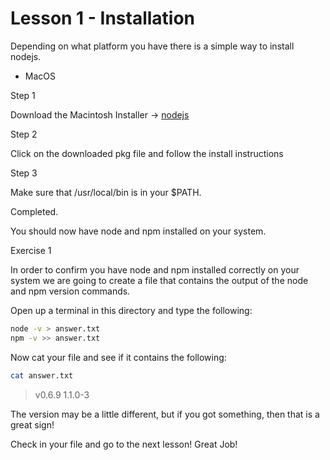 # Lesson 1 - Installation

Depending on what platform you have there is a simple way to install
nodejs.

* MacOS

Step 1

Download the Macintosh Installer ->
[nodejs](http://nodejs.org/#download)

Step 2

Click on the downloaded pkg file and follow the install instructions

Step 3

Make sure that /usr/local/bin is in your $PATH.

Completed.

You should now have node and npm installed on your system.

Exercise 1

In order to confirm you have node and npm installed correctly on your
system we are going to create a file that contains the output of the
node and npm version commands.

Open up a terminal in this directory and type the following:

``` sh
node -v > answer.txt
npm -v >> answer.txt
```

Now cat your file and see if it contains the following:

``` sh
cat answer.txt
```

> v0.6.9
> 1.1.0-3

The version may be a little different, but if you got something, then
that is a great sign!

Check in your file and go to the next lesson!  Great Job!


